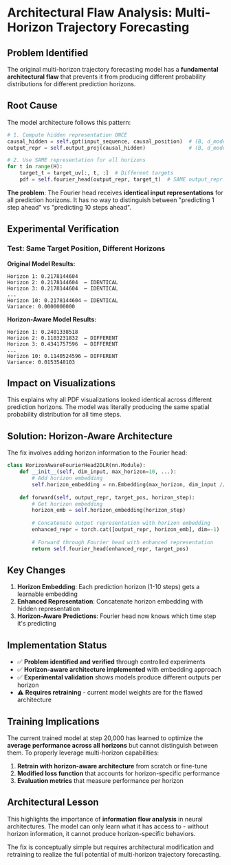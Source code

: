 # Architectural Flaw Analysis: Multi-Horizon Trajectory Forecasting

## Problem Identified

The original multi-horizon trajectory forecasting model has a **fundamental architectural flaw** that prevents it from producing different probability distributions for different prediction horizons.

## Root Cause

The model architecture follows this pattern:

```python
# 1. Compute hidden representation ONCE
causal_hidden = self.gpt(input_sequence, causal_position)  # (B, d_model)
output_repr = self.output_proj(causal_hidden)              # (B, d_model)

# 2. Use SAME representation for all horizons
for t in range(H):
    target_t = target_uv[:, t, :]  # Different targets
    pdf = self.fourier_head(output_repr, target_t)  # SAME output_repr!
```

**The problem**: The Fourier head receives **identical input representations** for all prediction horizons. It has no way to distinguish between "predicting 1 step ahead" vs "predicting 10 steps ahead".

## Experimental Verification

### Test: Same Target Position, Different Horizons

**Original Model Results:**
```
Horizon 1: 0.2178144604
Horizon 2: 0.2178144604  ← IDENTICAL
Horizon 3: 0.2178144604  ← IDENTICAL
...
Horizon 10: 0.2178144604 ← IDENTICAL
Variance: 0.0000000000
```

**Horizon-Aware Model Results:**
```
Horizon 1: 0.2401338518
Horizon 2: 0.1103231832  ← DIFFERENT
Horizon 3: 0.4341757596  ← DIFFERENT
...
Horizon 10: 0.1140524596 ← DIFFERENT
Variance: 0.0153548103
```

## Impact on Visualizations

This explains why all PDF visualizations looked identical across different prediction horizons. The model was literally producing the same spatial probability distribution for all time steps.

## Solution: Horizon-Aware Architecture

The fix involves adding horizon information to the Fourier head:

```python
class HorizonAwareFourierHead2DLR(nn.Module):
    def __init__(self, dim_input, max_horizon=10, ...):
        # Add horizon embedding
        self.horizon_embedding = nn.Embedding(max_horizon, dim_input // 4)
        
    def forward(self, output_repr, target_pos, horizon_step):
        # Get horizon embedding
        horizon_emb = self.horizon_embedding(horizon_step)
        
        # Concatenate output representation with horizon embedding
        enhanced_repr = torch.cat([output_repr, horizon_emb], dim=-1)
        
        # Forward through Fourier head with enhanced representation
        return self.fourier_head(enhanced_repr, target_pos)
```

## Key Changes

1. **Horizon Embedding**: Each prediction horizon (1-10 steps) gets a learnable embedding
2. **Enhanced Representation**: Concatenate horizon embedding with hidden representation
3. **Horizon-Aware Predictions**: Fourier head now knows which time step it's predicting

## Implementation Status

- ✅ **Problem identified and verified** through controlled experiments
- ✅ **Horizon-aware architecture implemented** with embedding approach
- ✅ **Experimental validation** shows models produce different outputs per horizon
- ⚠️ **Requires retraining** - current model weights are for the flawed architecture

## Training Implications

The current trained model at step 20,000 has learned to optimize the **average performance across all horizons** but cannot distinguish between them. To properly leverage multi-horizon capabilities:

1. **Retrain with horizon-aware architecture** from scratch or fine-tune
2. **Modified loss function** that accounts for horizon-specific performance
3. **Evaluation metrics** that measure performance per horizon

## Architectural Lesson

This highlights the importance of **information flow analysis** in neural architectures. The model can only learn what it has access to - without horizon information, it cannot produce horizon-specific behaviors.

The fix is conceptually simple but requires architectural modification and retraining to realize the full potential of multi-horizon trajectory forecasting.